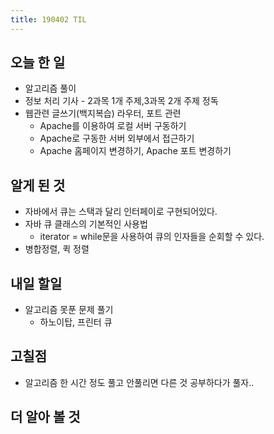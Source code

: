 ```yaml
---
title: 190402 TIL
---
```

## 오늘 한 일

- 알고리즘 풀이
- 정보 처리 기사 - 2과목 1개 주제,3과목 2개 주제 정독
- 웹관련 글쓰기(백지복습) 라우터, 포트 관련
    - Apache를 이용하여 로컬 서버 구동하기
    - Apache로 구동한 서버 외부에서 접근하기
    - Apache 홈페이지 변경하기, Apache 포트 변경하기
    
## 알게 된 것
- 자바에서 큐는 스택과 달리 인터페이로 구현되어있다.
- 자바 큐 클래스의 기본적인 사용법
    - iterator = while문을 사용하여 큐의 인자들을 순회할 수 있다.
- 병합정렬, 퀵 정렬
## 내일 할일

- 알고리즘 못푼 문제 풀기 
    - 하노이탑, 프린터 큐

## 고칠점 
- 알고리즘 한 시간 정도 풀고 안풀리면 다른 것 공부하다가 풀자..
## 더 알아 볼 것

